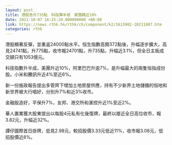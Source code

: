 ```yaml
---
layout: post
title: 港股急升735點　科指彈半成　美團飆近10%
date: 2021-10-07 16:25:29.000000000 +08:00
link: https://news.rthk.hk/rthk/ch/component/k2/1613982-20211007.htm
categories: rthk
---
```


港股顯著反彈，並重返24000點水平。恒生指數高開372點後，升幅逐步擴大，高見24741點，升775點，收市報24701點，升735點，升幅近3.1%，但全日主板成交額只有1053億元。

科技指數升半成，美團升近10%，阿里巴巴升逾7%，是升幅最大的兩隻恒指成份股。小米和騰訊升近4%至近6%。

新一份施政報告提出多管齊下增加土地房屋供應，持有不少新界土地儲備的恒地和新世界被大行唱好，分別升7%和近3%收市。

金融股造好，平保升7%，友邦、港交所和滙控升近1%至近2%。

華人置業獲大股東提出以每股4元私有化後復牌，最終以接近全日高位收市，報3.82元，升幅近32%。

譚仔國際首日掛牌，低見2.98元，較招股價3.33元低近11%，收市報3.08元，低招股價近8%。
